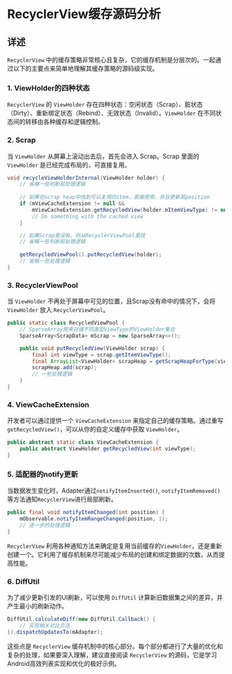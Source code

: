 # RecyclerView缓存源码分析

## 详述

`RecyclerView` 中的缓存策略非常核心且复杂，它的缓存机制是分层次的。一起通过以下的主要点来简单地理解其缓存策略的源码级实现。

### 1. ViewHolder的四种状态
`RecyclerView` 的 `ViewHolder` 存在四种状态：空闲状态（Scrap）、脏状态（Dirty）、重新绑定状态（Rebind）、无效状态（Invalid）。`ViewHolder` 在不同状态间的转移由各种缓存和逻辑控制。

### 2. Scrap
当 `ViewHolder` 从屏幕上滚动出去后，首先会进入 Scrap。Scrap 里面的 `ViewHolder` 是已经完成布局的，可直接复用。
```java
void recycleViewHolderInternal(ViewHolder holder) {
    // 省略一些判断和处理逻辑
    
    // 如果在scrap heap中找到可以复用的item，直接使用，并且更新其position
    if (mViewCacheExtension != null && 
        mViewCacheExtension.getRecycledView(holder.mItemViewType) != null) {
        // Do something with the cached view
    }

    // 如果Scrap里没有，则从RecyclerViewPool里找
    // 省略一些判断和处理逻辑
    
    getRecycledViewPool().putRecycledView(holder);
    // 省略一些处理逻辑
}
```

### 3. RecyclerViewPool
当 `ViewHolder` 不再处于屏幕中可见的位置，且Scrap没有命中的情况下，会将 `ViewHolder` 放入 `RecyclerViewPool`。
```java
public static class RecycledViewPool {
    // SparseArray用来存储不同类型ViewType的ViewHolder集合
    SparseArray<ScrapData> mScrap = new SparseArray<>();

    public void putRecycledView(ViewHolder scrap) {
        final int viewType = scrap.getItemViewType();
        final ArrayList<ViewHolder> scrapHeap = getScrapHeapForType(viewType);
        scrapHeap.add(scrap);
        // 一些处理逻辑
    }
}
```
### 4. ViewCacheExtension
开发者可以通过提供一个 `ViewCacheExtension` 来指定自己的缓存策略。通过重写 `getRecycledView()`，可以从你的自定义缓存中获取 `ViewHolder`。
```java
public abstract static class ViewCacheExtension {
    public abstract ViewHolder getRecycledView(int viewType);
}
```
### 5. 适配器的notify更新
当数据发生变化时，Adapter通过`notifyItemInserted()`, `notifyItemRemoved()`等方法通知`RecyclerView`进行局部刷新。
```java
public final void notifyItemChanged(int position) {
    mObservable.notifyItemRangeChanged(position, 1);
    // 进一步的处理逻辑
}
```
`RecyclerView` 利用各种通知方法来确定是复用当前缓存的`ViewHolder`，还是重新创建一个。它利用了缓存机制来尽可能减少布局的创建和绑定数据的次数，从而提高性能。

### 6. DiffUtil
为了减少更新引发的UI刷新，可以使用 `DiffUtil` 计算新旧数据集之间的差异，并产生最小的刷新动作。
```java
DiffUtil.calculateDiff(new DiffUtil.Callback() {
    // 实现相关对比方法
}).dispatchUpdatesTo(mAdapter);
```

这些点是 `RecyclerView` 缓存机制中的核心部分。每个部分都进行了大量的优化和复杂的处理，如果要深入理解，建议直接阅读 `RecyclerView` 的源码，它是学习Android高效列表实现和优化的极好示例。